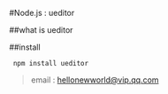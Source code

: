 
#Node.js : ueditor


##what is ueditor

##install

```
 npm install ueditor

```
>email : hellonewworld@vip.qq.com
